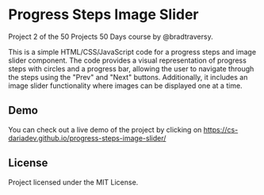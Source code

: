 # Progress Steps Image Slider

Project 2 of the 50 Projects 50 Days course by @bradtraversy.

This is a simple HTML/CSS/JavaScript code for a progress steps and image slider component. 
The code provides a visual representation of progress steps with circles and a progress bar, 
allowing the user to navigate through the steps using the "Prev" and "Next" buttons. 
Additionally, it includes an image slider functionality where images can be displayed one at a time.

## Demo

You can check out a live demo of the project by clicking on https://cs-dariadev.github.io/progress-steps-image-slider/

## License

Project licensed under the MIT License.
